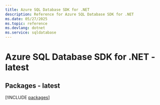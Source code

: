 ```yaml
---
title: Azure SQL Database SDK for .NET
description: Reference for Azure SQL Database SDK for .NET
ms.date: 05/27/2025
ms.topic: reference
ms.devlang: dotnet
ms.service: sqldatabase
---
```

# Azure SQL Database SDK for .NET - latest
## Packages - latest
[!INCLUDE [packages](sql-database-index.md)]
